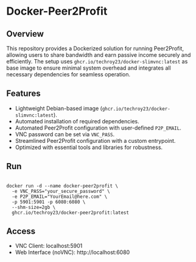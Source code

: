 # Docker-Peer2Profit

## Overview
This repository provides a Dockerized solution for running Peer2Profit, allowing users to share bandwidth and earn passive income securely and efficiently. The setup uses `ghcr.io/techroy23/docker-slimvnc:latest` as base image to ensure minimal system overhead and integrates all necessary dependencies for seamless operation.

## Features
- Lightweight Debian-based image (`ghcr.io/techroy23/docker-slimvnc:latest`).
- Automated installation of required dependencies.
- Automated Peer2Profit configuration with user-defined `P2P_EMAIL`.
- VNC password can be set via `VNC_PASS`.
- Streamlined Peer2Profit configuration with a custom entrypoint.
- Optimized with essential tools and libraries for robustness.

## Run
```

docker run -d --name docker-peer2profit \
  -e VNC_PASS="your_secure_password" \
  -e P2P_EMAIL="YourEmail@here.com" \
  -p 5901:5901 -p 6080:6080 \
  --shm-size=2gb \
  ghcr.io/techroy23/docker-peer2profit:latest

```

## Access
- VNC Client: localhost:5901
- Web Interface (noVNC): http://localhost:6080
